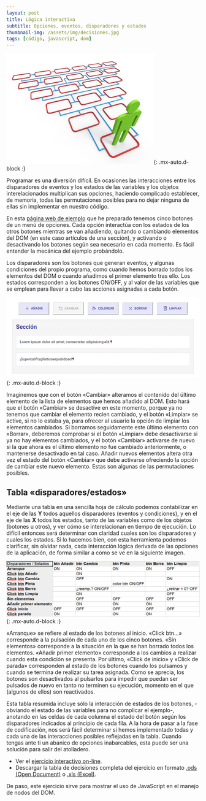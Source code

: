 ```yaml
---
layout: post
title: Lógica interactiva
subtitle: Opciones, eventos, disparadores y estados
thumbnail-img: /assets/img/decisiones.jpg
tags: [código, javascript, dom]
---
```

![Decisiones](/assets/img/decisiones.jpg){: .mx-auto.d-block :}

Programar es una diversión difícil. En ocasiones las interacciones entre los disparadores de eventos y los estados de las variables y los objetos interelacionados multiplican sus opciones, haciendo complicado establecer, de memoria, todas las permutaciones posibles para no dejar ninguna de ellas sin implementar en nuestro código.

En esta [página web de ejemplo](https://javguerra.github.io/02-bootcamp-fs-javascript/12-nodos.html) que he preparado tenemos cinco botones de un menú de opciones. Cada opción interactúa con los estados de los otros botones mientras se van añadiendo, quitando o cambiando elementos del DOM (en este caso artículos de una sección), y activando o desactivando los botones según sea necesario en cada momento. Es fácil entender la mecánica del ejemplo probándolo.

Los disparadores son los botones que generan eventos, y algunas condiciones del propio programa, como cuando hemos borrado todos los elementos del DOM o cuando añadimos el primer elemento tras ello. Los estados corresponden a los botones ON/OFF, y al valor de las variables que se emplean para llevar a cabo las acciones asignadas a cada botón.

![Decisiones](/assets/img/opciones.png){: .mx-auto.d-block :}

Imaginemos que con el botón «Cambiar» alteramos el contenido del último elemento de la lista de elementos que hemos añadido al DOM. Esto hará que el botón «Cambiar» se desactive en este momento, porque ya no tenemos que cambiar el elemento recien cambiado, y el botón «Limpiar» se active, si no lo estaba ya, para ofrecer al usuario la opción de limpiar los elementos cambiados. Si borramos seguidamente este último elemento con «Borrar», deberemos comprobar si el botón «Limpiar» debe desactivarse si ya no hay elementos cambiados, y el botón «Cambiar» activarse de nuevo si la que ahora es el último elemento no fue cambiado anteriormente, o mantenerse desactivado en tal caso. Añadir nuevos elementos altera otra vez el estado del botón «Cambiar» que debe activarse ofreciendo la opción de cambiar este nuevo elemento. Estas son algunas de las permutaciones posibles.

Tabla «disparadores/estados»
----------------------------
Mediante una tabla en una sencilla hoja de cálculo podemos contabilizar en el eje de las **Y** todos aquellos disparadores (eventos y condiciones), y en el eje de las **X** todos los estados, tanto de las variables como de los objetos (botones u otros), y ver cómo se interelacionan en tiempo de ejecución. Lo difícil entonces será determinar con claridad cuales son los disparadores y cuales los estados. Si lo hacemos bien, con esta herramienta podemos clarificar, sin olvidar nada, cada interacción lógica derivada de las opciones de la aplicación, de forma similar a como se ve en la siguiente imagen.

![Decisiones](/assets/img/tabla-disparadores-estados.png){: .mx-auto.d-block :}

«Arranque» se refiere al estado de los botones al inicio. «Click btn...» corresponde a la pulsación de cada uno de los cinco botones. «Sin elementos» corresponde a la situación en la que se han borrado todos los elementos. «Añadir primer elemento» corresponde a los cambios a realizar cuando esta condición se presenta. Por último, «Click de inicio» y «Click de parada» corresponden al estado de los botones cuando los pulsamos y cuando se termina de realizar su tarea asignada. Como se aprecia, los botones son desactivados al pulsarlos para impedir que puedan ser pulsados de nuevo en tanto no terminen su ejecución, momento en el que (algunos de ellos) son reactivados.

Esta tabla resumida incluye sólo la interacción de estados de los botones, -obviando el estado de las variables para no complicar el ejemplo-, anotando en las celdas de cada columna el estado del botón según los disparadores indicados al principio de cada fila. A la hora de pasar a la fase de codificación, nos será fácil determinar si hemos implementado todas y cada una de las interacciones posibles reflejadas en la tabla. Cuando tengas ante ti un abanico de opciones inabarcables, esta puede ser una solución para salir del atolladero.

* Ver el [ejercicio interactivo on-line](https://javguerra.github.io/02-bootcamp-fs-javascript/12-nodos.html).
* Descargar la tabla de decisiones completa del ejercicio en formato [.ods (Open Document)](https://javguerra.github.io/02-bootcamp-fs-javascript/entregas/12-nodos-tabla.ods) o [.xls (Excel)](https://javguerra.github.io/02-bootcamp-fs-javascript/entregas/12-nodos-tabla.xls).

De paso, este ejercicio sirve para mostrar el uso de JavaScript en el manejo de nodos del DOM.